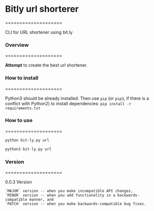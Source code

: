 # Bitly url shorterer
====================

CLI for URL shortener using bit.ly


### Overview
====================

**Attempt** to create the best url shortener.


### How to install
====================

Python3 should be already installed. 
Then use `pip` (or `pip3`, if there is a conflict with Python2) to install dependencies:
```pip install -r requirements.txt```

### How to use
====================

```bash
python bit-ly.py url

python3 bit-ly.py url
```

### Version
====================

0.0.3 Version

    `MAJOR` version -- when you make incompatible API changes,
    `MINOR` version -- when you add functionality in a backwards-compatible manner, and
    `PATCH` version -- when you make backwards-compatible bug fixes.